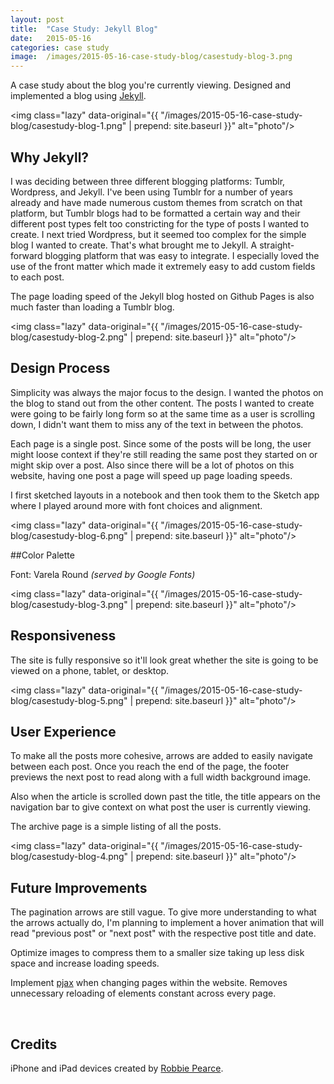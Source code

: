 ```yaml
---
layout: post
title:  "Case Study: Jekyll Blog"
date:   2015-05-16
categories: case study
image:	/images/2015-05-16-case-study-blog/casestudy-blog-3.png
---
```


A case study about the blog you're currently viewing. Designed and implemented a blog using [Jekyll](http://jekyllrb.com/).

<img class="lazy" data-original="{{ "/images/2015-05-16-case-study-blog/casestudy-blog-1.png" | prepend: site.baseurl }}" alt="photo"/>

## Why Jekyll?

I was deciding between three different blogging platforms: Tumblr, Wordpress, and Jekyll. I've been using Tumblr for a number of years already and have made numerous custom themes from scratch on that platform, but Tumblr blogs had to be formatted a certain way and their different post types felt too constricting for the type of posts I wanted to create. I next tried Wordpress, but it  seemed too complex for the simple blog I wanted to create. That's what brought me to Jekyll. A straight-forward blogging platform that was easy to integrate. I especially loved the use of the front matter which made it extremely easy to add custom fields to each post.

The page loading speed of the Jekyll blog hosted on Github Pages is also much faster than loading a Tumblr blog.

<img class="lazy" data-original="{{ "/images/2015-05-16-case-study-blog/casestudy-blog-2.png" | prepend: site.baseurl }}" alt="photo"/>

## Design Process

Simplicity was always the major focus to the design. I wanted the photos on the blog to stand out from the other content. The posts I wanted to create were going to be fairly long form so at the same time as a user is scrolling down, I didn't want them to miss any of the text in between the photos.

Each page is a single post. Since some of the posts will be long, the user might loose context if they're still reading the same post they started on or might skip over a post. Also since there will be a lot of photos on this website, having one post a page will speed up page loading speeds.

I first sketched layouts in a notebook and then took them to the Sketch app where I played around more with font choices and alignment.

<img class="lazy" data-original="{{ "/images/2015-05-16-case-study-blog/casestudy-blog-6.png" | prepend: site.baseurl }}" alt="photo"/>

##Color Palette

Font: Varela Round *(served by Google Fonts)*

<img class="lazy" data-original="{{ "/images/2015-05-16-case-study-blog/casestudy-blog-3.png" | prepend: site.baseurl }}" alt="photo"/>

## Responsiveness

The site is fully responsive so it'll look great whether the site is going to be viewed on a phone, tablet, or desktop.

<img class="lazy" data-original="{{ "/images/2015-05-16-case-study-blog/casestudy-blog-5.png" | prepend: site.baseurl }}" alt="photo"/>

## User Experience

To make all the posts more cohesive, arrows are added to easily navigate between each post. Once you reach the end of the page, the footer previews the next post to read along with a full width background image.

Also when the article is scrolled down past the title, the title appears on the navigation bar to give context on what post the user is currently viewing.

The archive page is a simple listing of all the posts.

<img class="lazy" data-original="{{ "/images/2015-05-16-case-study-blog/casestudy-blog-4.png" | prepend: site.baseurl }}" alt="photo"/>

## Future Improvements

The pagination arrows are still vague. To give more understanding to what the arrows actually do, I'm planning to implement a hover animation that will read "previous post" or "next post" with the respective post title and date.

Optimize images to compress them to a smaller size taking up less disk space and increase loading speeds.

Implement [pjax]("https://github.com/defunkt/jquery-pjax") when changing pages within the website. Removes unnecessary reloading of elements constant across every page.

<br/>

## Credits

iPhone and iPad devices created by [Robbie Pearce](http://robbiepearce.com/devices).